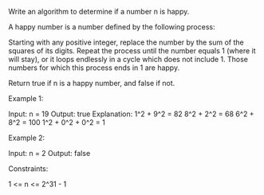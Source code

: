 Write an algorithm to determine if a number n is happy.

A happy number is a number defined by the following process:


Starting with any positive integer, replace the number by the sum of the
squares of its digits.
Repeat the process until the number equals 1 (where it will stay), or it
loops endlessly in a cycle which does not include 1.
Those numbers for which this process ends in 1 are happy.


Return true if n is a happy number, and false if not.


Example 1:


Input: n = 19
Output: true
Explanation:
1^2 + 9^2 = 82
8^2 + 2^2 = 68
6^2 + 8^2 = 100
1^2 + 0^2 + 0^2 = 1


Example 2:


Input: n = 2
Output: false



Constraints:


1 <= n <= 2^31 - 1




